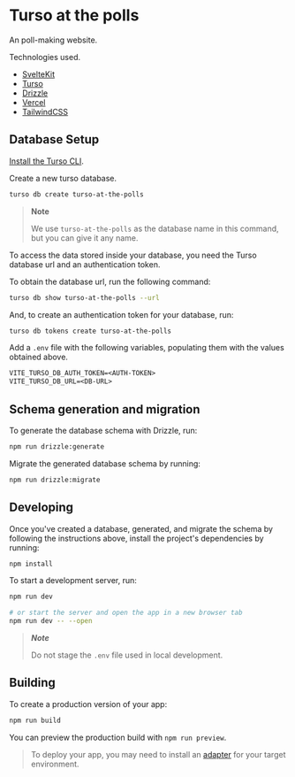 # Turso at the polls

An poll-making website.

Technologies used.

- [SvelteKit]
- [Turso]
- [Drizzle]
- [Vercel]
- [TailwindCSS]

## Database Setup

[Install the Turso CLI].

Create a new turso database.

```sh
turso db create turso-at-the-polls
```

> **Note**
>
> We use `turso-at-the-polls` as the database name in this command, but you can give
> it any name.

To access the data stored inside your database, you need the Turso database url
and an authentication token.

To obtain the database url, run the following command:

```sh
turso db show turso-at-the-polls --url
```

And, to create an authentication token for your database, run:

```sh
turso db tokens create turso-at-the-polls
```

Add a `.env` file with the following variables, populating them with the
values obtained above.

```txt
VITE_TURSO_DB_AUTH_TOKEN=<AUTH-TOKEN>
VITE_TURSO_DB_URL=<DB-URL>
```

## Schema generation and migration

To generate the database schema with Drizzle, run:

```sh
npm run drizzle:generate
```

Migrate the generated database schema by running:

```sh
npm run drizzle:migrate
```

## Developing

Once you've created a database, generated, and migrate the schema by following the instructions above, install the project's dependencies by running:

```typescript
npm install
```

To start a development server, run:

```bash
npm run dev

# or start the server and open the app in a new browser tab
npm run dev -- --open
```

> **_Note_**
>
> Do not stage the `.env` file used in local development.


## Building

To create a production version of your app:

```bash
npm run build
```

You can preview the production build with `npm run preview`.

> To deploy your app, you may need to install an
> [adapter](https://kit.svelte.dev/docs/adapters) for your target environment.

[TailwindCSS]: https://github.com/tailwindlabs/tailwindcss
[Turso]: https://turso.tech
[Drizzle]: https://github.com/drizzle-team/drizzle-orm
[SvelteKit]: https://github.com/sveltejs/kit
[Vercel]: https://vercel.com/
[Install the Turso CLI]: https://docs.turso.tech/reference/turso-cli#installation
